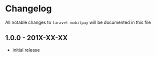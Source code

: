 # Changelog

All notable changes to `laravel-mobilpay` will be documented in this file

## 1.0.0 - 201X-XX-XX

- initial release
